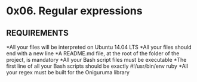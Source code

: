 # 0x06. Regular expressions

## REQUIREMENTS   

 *All your files will be interpreted on Ubuntu 14.04 LTS
 *All your files should end with a new line
 *A README.md file, at the root of the folder of the project, is mandatory
 *All your Bash script files must be executable
 *The first line of all your Bash scripts should be exactly #!/usr/bin/env ruby
 *All your regex must be built for the Oniguruma library
